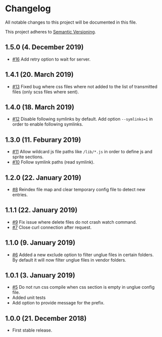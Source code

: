 # Changelog

All notable changes to this project will be documented in this file.

This project adheres to [Semantic Versioning](http://semver.org/).

## 1.5.0 (4. December 2019)

+ [#16](https://github.com/unglue-workflow/client/issues/16) Add retry option to wait for server.

## 1.4.1 (20. March 2019)

+ [#13](https://github.com/unglue-workflow/client/issues/13) Fixed bug where css files where not added to the list of transmitted files (only scss files where sent).

## 1.4.0 (18. March 2019)

+ [#12](https://github.com/unglue-workflow/client/issues/12) Disable following symlinks by default. Add option `--symlinks=1` in order to enable following symlinks.

## 1.3.0 (11. Feburary 2019)

+ [#11](https://github.com/unglue-workflow/client/issues/11) Allow wildcard js file paths like `/lib/*.js` in order to define js and sprite sections.
+ [#10](https://github.com/unglue-workflow/client/issues/10) Follow symlink paths (read symlink).

## 1.2.0 (22. January 2019)

+ [#8](https://github.com/unglue-workflow/client/issues/8) Reindex file map and clear temporary config file to detect new entries.

## 1.1.1 (22. January 2019)

+ [#9](https://github.com/unglue-workflow/client/issues/9) Fix issue where delete files do not crash watch command.
+ [#7](https://github.com/unglue-workflow/client/issues/7) Close curl connection after request.

## 1.1.0 (9. January 2019)

+ [#6](https://github.com/unglue-workflow/client/issues/6) Added a new exclude option to filter unglue files in certain folders. By default it will now filter unglue files in vendor folders.

## 1.0.1 (3. January 2019)

+ [#5](https://github.com/unglue-workflow/client/issues/5) Do not run css compile when css section is empty in unglue config file.
+ Added unit tests
+ Add option to provide message for the prefix.

## 1.0.0 (21. December 2018)

+ First stable release.